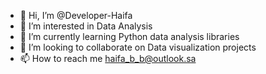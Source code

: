 - 👋 Hi, I’m @Developer-Haifa
- 👀 I’m interested in Data Analysis
- 🌱 I’m currently learning Python data analysis libraries 
- 💞️ I’m looking to collaborate on Data visualization projects
- 📫 How to reach me haifa_b_b@outlook.sa

<!---
Developer-Haifa/Developer-Haifa is a ✨ special ✨ repository because its `README.md` (this file) appears on your GitHub profile.
You can click the Preview link to take a look at your changes.
--->
